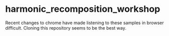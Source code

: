 # harmonic_recomposition_workshopRecent changes to chrome have made listening to these samples in browser difficult. Cloning this repository seems to be the best way. 